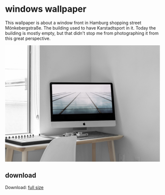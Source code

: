# windows wallpaper

This wallpaper is about a window front in Hamburg shopping street Mönkebergstraße. The building used to have Karstadtsport in it. Today the building is mostly empty, but that didn't stop me from photographing it from this great perspective.

![Preview des Wallpapers](./windows-wallpaper-mockup.JPG?raw=true)

## download
Download: [full size](./windows-wallpaper.JPG?raw=true)
